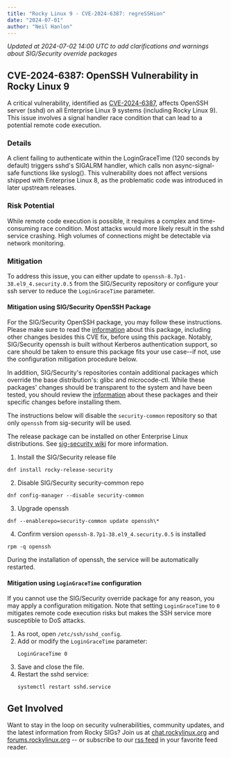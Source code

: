 ```yaml
---
title: "Rocky Linux 9 - CVE-2024-6387: regreSSHion"
date: "2024-07-01"
author: "Neil Hanlon"
---
```


_Updated at 2024-07-02 14:00 UTC to add clarifications and warnings about SIG/Security override packages_

## CVE-2024-6387: OpenSSH Vulnerability in Rocky Linux 9

A critical vulnerability, identified as [CVE-2024-6387](https://nvd.nist.gov/vuln/detail/CVE-2024-6387), affects OpenSSH server (sshd) on all Enterprise Linux 9 systems (including Rocky Linux 9). This issue involves a signal handler race condition that can lead to a potential remote code execution.

### Details

A client failing to authenticate within the LoginGraceTime (120 seconds by default) triggers sshd's SIGALRM handler, which calls non async-signal-safe functions like syslog(). This vulnerability does not affect versions shipped with Enterprise Linux 8, as the problematic code was introduced in later upstream releases.

### Risk Potential

While remote code execution is possible, it requires a complex and time-consuming race condition. Most attacks would more likely result in the sshd service crashing. High volumes of connections might be detectable via network monitoring.

### Mitigation

To address this issue, you can either update to `openssh-8.7p1-38.el9_4.security.0.5` from the SIG/Security repository or configure your ssh server to reduce the `LoginGraceTime` parameter.

#### Mitigation using SIG/Security OpenSSH Package

For the SIG/Security OpenSSH package, you may follow these instructions. Please make sure to read the [information](https://sig-security.rocky.page/packages/openssh/) about this package, including other changes besides this CVE fix, before using this package. Notably, SIG/Security openssh is built without Kerberos authentication support, so care should be taken to ensure this package fits your use case--if not, use the configuration mitigation procedure below. 

In addition, SIG/Security's repositories contain additional packages which override the base distribution's: glibc and microcode-ctl. While these packages' changes should be transparent to the system and have been tested, you should review the [information](https://sig-security.rocky.page/#packages) about these packages and their specific changes before installing them.

The instructions below will disable the `security-common` repository so that only `openssh` from sig-security will be used.

The release package can be installed on other Enterprise Linux distributions. See [sig-security wiki](https://sig-security.rocky.page/) for more information.

1. Install the SIG/Security release file
```
dnf install rocky-release-security
```
2. Disable SIG/Security security-common repo
```
dnf config-manager --disable security-common
```
3. Upgrade openssh
```
dnf --enablerepo=security-common update openssh\*
```
4. Confirm version `openssh-8.7p1-38.el9_4.security.0.5` is installed
```
rpm -q openssh
```

During the installation of openssh, the service will be automatically restarted.

#### Mitigation using `LoginGraceTime` configuration

If you cannot use the SIG/Security override package for any reason, you may apply a configuration mitigation. Note that setting `LoginGraceTime` to `0` mitigates remote code execution risks but makes the SSH service more susceptible to DoS attacks.

1. As root, open `/etc/ssh/sshd_config`.
2. Add or modify the `LoginGraceTime` parameter:
   ```
   LoginGraceTime 0
   ```
3. Save and close the file.
4. Restart the sshd service:
   ```
   systemctl restart sshd.service
   ```

## Get Involved

Want to stay in the loop on security vulnerabilities, community updates, and the latest information from Rocky SIGs? Join us at [chat.rockylinux.org](https://chat.rockylinux.org) and [forums.rockylinux.org](https://forums.rockylinux.org) -- or subscribe to our [rss feed](https://rockylinux.org/rss.xml) in your favorite feed reader.

